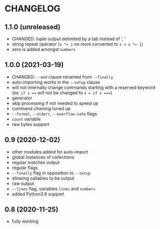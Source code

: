 # CHANGELOG

## 1.1.0 (unreleased)
- CHANGED: tuple output delimited by a tab instead of ', '
- string repeat operator (`s *= 1` no more converted to `s = s *= 1`)
- zero is added amongst `numbers`

## 1.0.0 (2021-03-19)
- CHANGED: `--end` clause renamed from `--finally`
- auto-importing works in the `--setup` clause
- will not internally change commands starting with a reserved keyword (ex: `if s ==` will not be changed to `s = if s ===`)
- generator
- skip processing if not needed to speed up
- command chaining tuned up
- `--format`, `--stderr`, `--overflow-safe` flags
- `count` variable
- raw bytes support

## 0.9 (2020-12-02)
- other modules added for auto-import
- global instances of collections
- regular matches output
- regular flags
- `--finally` flag in opposition to `--setup`
- allowing callables to be output
- raw output
- `--lines` flag, variables `lines` and `numbers`
- added Python3.6 support


## 0.8 (2020-11-25)
- fully working
